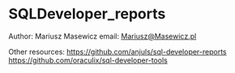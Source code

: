# SQLDeveloper_reports
Author: Mariusz Masewicz
email: Mariusz@Masewicz.pl

Other resources:
https://github.com/anjuls/sql-developer-reports
https://github.com/oraculix/sql-developer-tools
